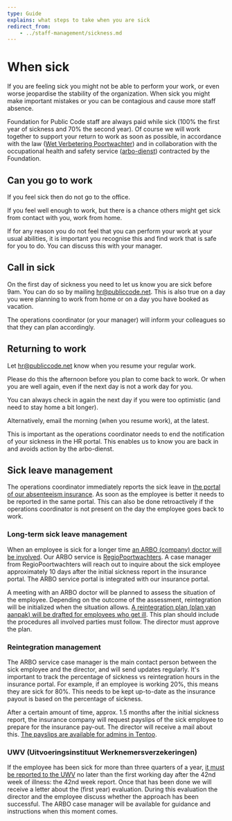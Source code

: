 ```yaml
---
type: Guide
explains: what steps to take when you are sick
redirect_from:
    - ../staff-management/sickness.md
---
```


# When sick

If you are feeling sick you might not be able to perform your work, or even worse jeopardise the stability of the organization.
When sick you might make important mistakes or you can be contagious and cause more staff absence.

Foundation for Public Code staff are always paid while sick (100% the first year of sickness and 70% the second year).
Of course we will work together to support your return to work as soon as possible, in accordance with the law ([Wet Verbetering Poortwachter](https://www.arboportaal.nl/onderwerpen/wet-verbetering-poortwachter)) and in collaboration with the occupational health and safety service ([arbo-dienst](https://nl.wikipedia.org/wiki/Arbodienst)) contracted by the Foundation.

## Can you go to work

If you feel sick then do not go to the office.

If you feel well enough to work, but there is a chance others might get sick from contact with you, work from home.

If for any reason you do not feel that you can perform your work at your usual abilities, it is important you recognise this and find work that is safe for you to do. You can discuss this with your manager.

## Call in sick

On the first day of sickness you need to let us know you are sick before 9am. You can do so by mailing <hr@publiccode.net>.
This is also true on a day you were planning to work from home or on a day you have booked as vacation.

The operations coordinator (or your manager) will inform your colleagues so that they can plan accordingly.

## Returning to work

Let <hr@publiccode.net> know when you resume your regular work.

Please do this the afternoon before you plan to come back to work. Or when you are well again, even if the next day is not a work day for you.

You can always check in again the next day if you were too optimistic (and need to stay home a bit longer).

Alternatively, email the morning (when you resume work), at the latest.

This is important as the operations coordinator needs to end the notification of your sickness in the HR portal.
This enables us to know you are back in and avoids action by the arbo-dienst.

## Sick leave management

The operations coordinator immediately reports the sick leave in [the portal of our absenteeism insurance](https://mijnwerkgeversportaal.acumen.nl/index3.html).
As soon as the employee is better it needs to be reported in the same portal. This can also be done retroactively if the operations coordinator is not present on the day the employee goes back to work.

### Long-term sick leave management

When an employee is sick for a longer time [an ARBO (company) doctor will be involved](https://www.arboned.nl/en/absence-support/company-doctor-as-specialist). Our ARBO service is [RegioPoortwachters](https://www.regiopoortwachters.nl/). A case manager from RegioPoortwachters will reach out to inquire about the sick employee approximately 10 days after the initial sickness report in the insurance portal. The ARBO service portal is integrated with our insurance portal.

A meeting with an ARBO doctor will be planned to assess the situation of the employee. Depending on the outcome of the assessment, reintegration will be initialized when the situation allows. [A reintegration plan (plan van aanpak) will be drafted for employees who get ill](https://business.gov.nl/regulation/working-conditions-employees/). This plan should include the procedures all involved parties must follow. The director must approve the plan.

### Reintegration management

The ARBO service case manager is the main contact person between the sick employee and the director, and will send updates regularly. It's important to track the percentage of sickness vs reintegration hours in the insurance portal. For example, if an employee is working 20%, this means they are sick for 80%. This needs to be kept up-to-date as the insurance payout is based on the percentage of sickness.

After a certain amount of time, approx. 1.5 months after the initial sickness report, the insurance company will request payslips of the sick employee to prepare for the insurance pay-out. The director will receive a mail about this. [The payslips are available for admins in Tentoo](https://about.publiccode.net/activities/tool-management/tentoo.html).

### UWV (Uitvoeringsinstituut Werknemersverzekeringen)

If the employee has been sick for more than three quarters of a year, [it must be reported to the UWV](https://www.uwv.nl/werkgevers/werknemer-is-ziek/loondoorbetaling/werknemer-is-langdurig-ziek/index.aspx) no later than the first working day after the 42nd week of illness: the 42nd week report. Once that has been done we will receive a letter about the (first year) evaluation. During this evaluation the director and the employee discuss whether the approach has been successful. The ARBO case manager will be available for guidance and instructions when this moment comes.
